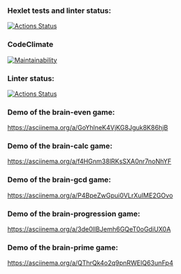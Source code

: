### Hexlet tests and linter status:
[![Actions Status](https://github.com/akocur/python-project-lvl1/workflows/hexlet-check/badge.svg)](https://github.com/akocur/python-project-lvl1/actions)

### CodeClimate
[![Maintainability](https://api.codeclimate.com/v1/badges/a99a88d28ad37a79dbf6/maintainability)](https://codeclimate.com/github/codeclimate/codeclimate/maintainability)

### Linter status:
[![Actions Status](https://github.com/akocur/python-project-lvl1/workflows/lint/badge.svg)](https://github.com/akocur/python-project-lvl1/actions)

### Demo of the brain-even game:
https://asciinema.org/a/GoYhlneK4VjKG8Jguk8K86hjB

### Demo of the brain-calc game:
https://asciinema.org/a/f4HGnm38lRKsSXA0nr7noNhYF

### Demo of the brain-gcd game:
https://asciinema.org/a/P4BpeZwGpui0VLrXuIME2GOvo

### Demo of the brain-progression game:
https://asciinema.org/a/3de0llBJemh6GQeT0oGdiUX0A

### Demo of the brain-prime game:
https://asciinema.org/a/QThrQk4o2q9pnRWElQ63unFp4
